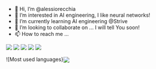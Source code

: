 - 👋 Hi, I’m @alessiorecchia
- 👀 I’m interested in AI engineering, I like neural networks!
- 🌱 I’m currently learning AI engineering @Strive
- 💞️ I’m looking to collaborate on ... I will tell You soon!
- 📫 How to reach me ...


![](https://img.shields.io/badge/OS-Ubuntu-orange?style=flat-square&logo=linux&logoColor=white&color=2bbc8a) ![](https://img.shields.io/badge/Code-Python-orange?style=flat-square&logo=python&logoColor=white&color=2bbc8a) ![](https://img.shields.io/badge/Code-Pytorch-orange?style=flat-square&logo=pytorch&logoColor=white&color=2bbc8a) ![](https://img.shields.io/badge/Code-Flask-orange?style=flat-square&logo=flask&logoColor=white&color=2bbc8a) ![](https://img.shields.io/badge/Code-Scikit_learn-orange?style=flat-square&logo=scikit-learn&logoColor=white&color=2bbc8a)

![Most used languages}<img align="center" src="https://github-readme-stats.vercel.app/api/<top-langs>/?username=<alessiorecchia>&theme=<gruvbox>" />

<!---
alessiorecchia/alessiorecchia is a ✨ special ✨ repository because its `README.md` (this file) appears on your GitHub profile.
You can click the Preview link to take a look at your changes.
--->
